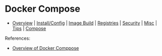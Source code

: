 Docker Compose
==============

* [Overview](README.md) | [Install/Config](config.md) | [Image Build](image.md)
  | [Registries](registries.md) | [Security](security.md) | [Misc](misc.md)
  | [Tips](tips.md) | [Compose](compose.md)

References:
- [Overview of Docker Comppose][overview]



<!-------------------------------------------------------------------->
[overview]: https://docs.docker.com/compose/
